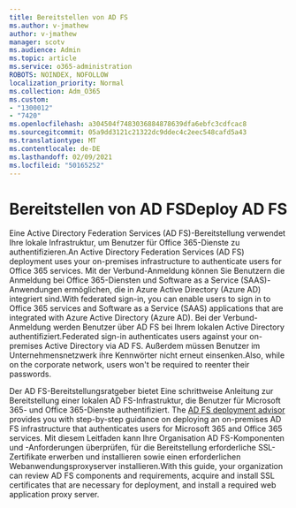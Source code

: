 ```yaml
---
title: Bereitstellen von AD FS
ms.author: v-jmathew
author: v-jmathew
manager: scotv
ms.audience: Admin
ms.topic: article
ms.service: o365-administration
ROBOTS: NOINDEX, NOFOLLOW
localization_priority: Normal
ms.collection: Adm_O365
ms.custom:
- "1300012"
- "7420"
ms.openlocfilehash: a304504f7483036884878639dfa6ebfc3cdfcac8
ms.sourcegitcommit: 05a9dd3121c21322dc9ddec4c2eec548cafd5a43
ms.translationtype: MT
ms.contentlocale: de-DE
ms.lasthandoff: 02/09/2021
ms.locfileid: "50165252"
---
```

# <a name="deploy-ad-fs"></a><span data-ttu-id="4bbbc-102">Bereitstellen von AD FS</span><span class="sxs-lookup"><span data-stu-id="4bbbc-102">Deploy AD FS</span></span>

<span data-ttu-id="4bbbc-103">Eine Active Directory Federation Services (AD FS)-Bereitstellung verwendet Ihre lokale Infrastruktur, um Benutzer für Office 365-Dienste zu authentifizieren.</span><span class="sxs-lookup"><span data-stu-id="4bbbc-103">An Active Directory Federation Services (AD FS) deployment uses your on-premises infrastructure to authenticate users for ‎Office 365 services.</span></span> <span data-ttu-id="4bbbc-104">Mit der Verbund-Anmeldung können Sie Benutzern die Anmeldung bei Office 365-Diensten und Software as a Service (SAAS)-Anwendungen ermöglichen, die in Azure Active Directory (Azure AD) integriert sind.</span><span class="sxs-lookup"><span data-stu-id="4bbbc-104">With federated sign-in, you can enable users to sign in to Office 365 services and Software as a Service (SAAS) applications that are integrated with Azure Active Directory (Azure AD).</span></span> <span data-ttu-id="4bbbc-105">Bei der Verbund-Anmeldung werden Benutzer über AD FS bei Ihrem lokalen Active Directory authentifiziert.</span><span class="sxs-lookup"><span data-stu-id="4bbbc-105">Federated sign-in authenticates users against your on-premises Active Directory via AD FS.</span></span> <span data-ttu-id="4bbbc-106">Außerdem müssen Benutzer im Unternehmensnetzwerk ihre Kennwörter nicht erneut einsenken.</span><span class="sxs-lookup"><span data-stu-id="4bbbc-106">Also, while on the corporate network, users won't be required to reenter their passwords.</span></span>

<span data-ttu-id="4bbbc-107">Der AD FS-Bereitstellungsratgeber bietet Eine schrittweise Anleitung zur Bereitstellung einer lokalen AD FS-Infrastruktur, die Benutzer für Microsoft 365- und Office 365-Dienste authentifiziert. [](https://go.microsoft.com/fwlink/?linkid=2071178)</span><span class="sxs-lookup"><span data-stu-id="4bbbc-107">The [AD FS deployment advisor](https://go.microsoft.com/fwlink/?linkid=2071178) provides you with step-by-step guidance on deploying an on-premises AD FS infrastructure that authenticates users for Microsoft 365 and Office 365 services.</span></span> <span data-ttu-id="4bbbc-108">Mit diesem Leitfaden kann Ihre Organisation AD FS-Komponenten und -Anforderungen überprüfen, für die Bereitstellung erforderliche SSL-Zertifikate erwerben und installieren sowie einen erforderlichen Webanwendungsproxyserver installieren.</span><span class="sxs-lookup"><span data-stu-id="4bbbc-108">With this guide, your organization can review AD FS components and requirements, acquire and install SSL certificates that are necessary for deployment, and install a required web application proxy server.</span></span>
